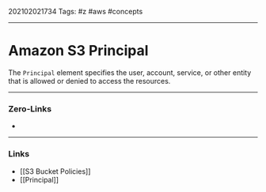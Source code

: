202102021734
Tags: #z #aws #concepts 

---
# Amazon S3 Principal

The ```Principal``` element specifies the user, account, service, or other entity that is allowed or denied to access the resources. 

---
### Zero-Links
- 
---
### Links
- [[S3 Bucket Policies]]
- [[Principal]]